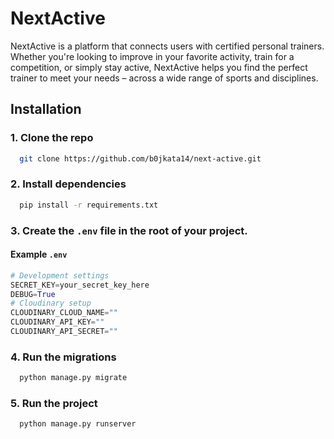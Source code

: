 # NextActive

NextActive is a platform that connects users with certified personal trainers. Whether you're looking to improve in your favorite activity, train for a competition, or simply stay active, NextActive helps you find the perfect trainer to meet your needs – across a wide range of sports and disciplines.

## Installation

### 1. Clone the repo

```bash
  git clone https://github.com/b0jkata14/next-active.git
```
   
### 2. Install dependencies
```bash
  pip install -r requirements.txt
```

### 3. Create the `.env` file in the root of your project.

#### Example `.env`

```python
# Development settings
SECRET_KEY=your_secret_key_here
DEBUG=True
# Cloudinary setup
CLOUDINARY_CLOUD_NAME=""
CLOUDINARY_API_KEY=""
CLOUDINARY_API_SECRET=""
```

### 4. Run the migrations

```bash
  python manage.py migrate
```

### 5. Run the project

```bash
  python manage.py runserver
```
